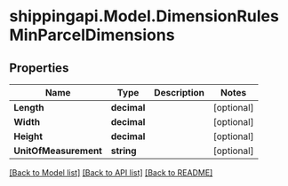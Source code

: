 
# shippingapi.Model.DimensionRulesMinParcelDimensions

## Properties

Name | Type | Description | Notes
------------ | ------------- | ------------- | -------------
**Length** | **decimal** |  | [optional] 
**Width** | **decimal** |  | [optional] 
**Height** | **decimal** |  | [optional] 
**UnitOfMeasurement** | **string** |  | [optional] 

[[Back to Model list]](../README.md#documentation-for-models)
[[Back to API list]](../README.md#documentation-for-api-endpoints)
[[Back to README]](../README.md)

